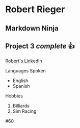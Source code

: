 Robert Rieger 
===

## Markdown Ninja

## Project 3 *complete* :+1:

[Robert's LinkedIn](www.linkedin.com/in/robertrrieger)

Languages Spoken
* English
* Spanish

Hobbies
1. Billiards
2. Sim Racing

#60
